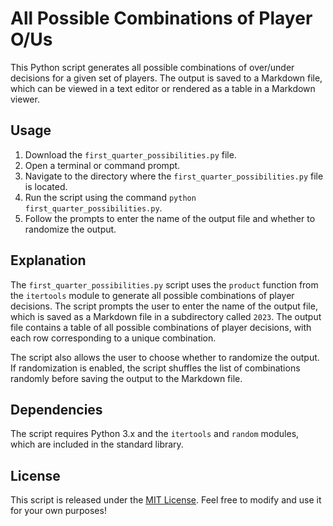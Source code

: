 # All Possible Combinations of Player O/Us

This Python script generates all possible combinations of over/under decisions for a given set of players. The output is saved to a Markdown file, which can be viewed in a text editor or rendered as a table in a Markdown viewer.

## Usage

1. Download the `first_quarter_possibilities.py` file.
2. Open a terminal or command prompt.
3. Navigate to the directory where the `first_quarter_possibilities.py` file is located.
4. Run the script using the command `python first_quarter_possibilities.py`.
5. Follow the prompts to enter the name of the output file and whether to randomize the output.

## Explanation

The `first_quarter_possibilities.py` script uses the `product` function from the `itertools` module to generate all possible combinations of player decisions. The script prompts the user to enter the name of the output file, which is saved as a Markdown file in a subdirectory called `2023`. The output file contains a table of all possible combinations of player decisions, with each row corresponding to a unique combination.

The script also allows the user to choose whether to randomize the output. If randomization is enabled, the script shuffles the list of combinations randomly before saving the output to the Markdown file.

## Dependencies

The script requires Python 3.x and the `itertools` and `random` modules, which are included in the standard library.

## License

This script is released under the [MIT License](https://opensource.org/licenses/MIT). Feel free to modify and use it for your own purposes!